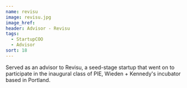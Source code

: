 ```yaml
---
name: revisu
image: revisu.jpg
image_href: 
header: Advisor - Revisu
tags:
  - StartupCOO
  - Advisor
sort: 18
---
```

Served as an advisor to Revisu, a seed-stage startup that went on to participate in the inaugural class of PIE, Wieden + Kennedy's incubator based in Portland.
